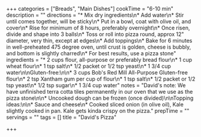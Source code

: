 +++
categories = ["Breads", "Main Dishes"]
cookTime = "6-10 min"
description = ""
directions = "* Mix dry ingredients\n* Add water\n* Stir until comes together, will be sticky\n* Put in a bowl, coat with olive oil, and cover\n* Rise for minimum of 8 hours, preferably overnight\n* Once risen, divide and shape into 3 balls\n* Toss or roll into pizza round, approx 12\" diameter, very thin, except at edges\n* Add toppings\n* Bake for 6 minutes in well-preheated 475 degree oven, until crust is golden, cheese is bubbly, and bottom is slightly charred\n* For best results, use a pizza stone"
ingredients = "* 2 cups flour, all-purpose or preferably bread flour\n* 1 cup wheat flour\n* 1 tsp salt\n* 1/2 packet or 1/2 tsp yeast\n* 1 3/4 cup water\n\nGluten-free:\n\n* 3 cups Bob's Red Mill All-Purpose Gluten-free flour\n* 2 tsp Xantham gum per cup of flour\n* 1 tsp salt\n* 1/2 packet or 1/2 tsp yeast\n* 1/2 tsp sugar\n* 1 3/4 cup water"
notes = "David's note: We have unfinished terra cotta tiles permanently in our oven that we use as the pizza stone\n\n* Uncooked dough can be frozen (once divided)\n\nTopping ideas:\n\n* Sauce and cheese\n* Cooked sliced onion (in olive oil), Kale slightly cooked in pan. Kale gets kinda crispy on the pizza."
prepTime = ""
servings = ""
tags = []
title = "David's Pizza"

+++
